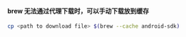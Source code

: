 #### brew 无法通过代理下载时，可以手动下载放到缓存

``` bash
cp <path to download file> $(brew --cache android-sdk)
```
